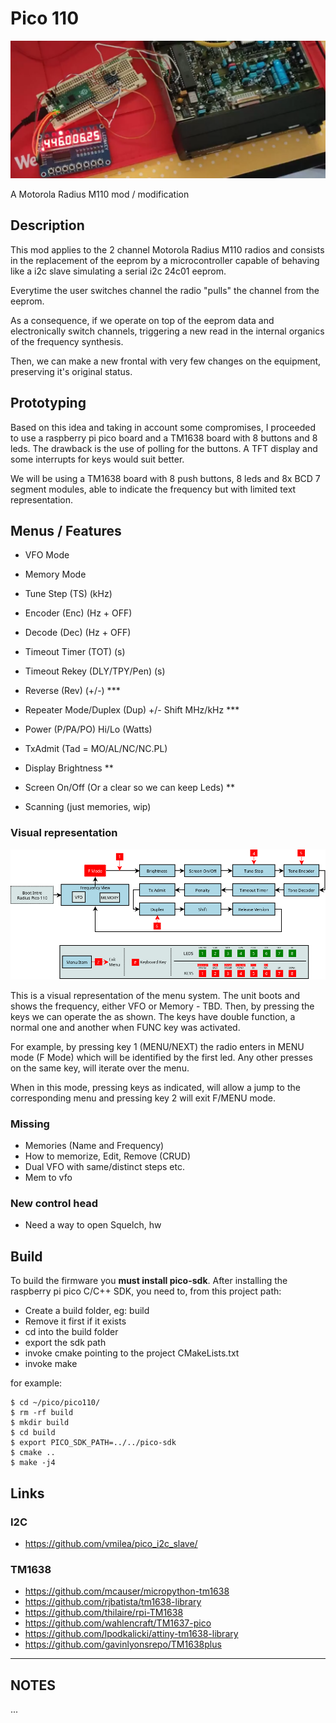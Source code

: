 # Pico 110 

![pico110](doc/images/pico110.png "Pico110 prototype 1")

A Motorola Radius M110 mod / modification

## Description

This mod applies to the 2 channel Motorola Radius M110 radios and consists in 
the replacement of the eeprom by a microcontroller capable of behaving like a i2c
slave simulating a serial i2c 24c01 eeprom. 

Everytime the user switches channel the radio "pulls" the channel from the eeprom.

As a consequence, if we operate on top of the eeprom data and electronically switch
channels, triggering a new read in the internal organics of the frequency
synthesis.

Then, we can make a new frontal with very few changes on the equipment,
preserving it's original status.

## Prototyping

Based on this idea and taking in account some compromises, I proceeded to use a raspberry
pi pico board and a TM1638 board with 8 buttons and 8 leds. The drawback is the use of polling
for the buttons. A TFT display and some interrupts for keys would suit better.

We will be using a TM1638 board with 8 push buttons, 8 leds and 8x BCD 7 segment
modules, able to indicate the frequency but with limited text representation.

## Menus / Features

- VFO Mode
- Memory Mode
- Tune Step (TS) (kHz)
- Encoder (Enc) (Hz + OFF)
- Decode (Dec) (Hz + OFF)
- Timeout Timer (TOT) (s)
- Timeout Rekey (DLY/TPY/Pen) (s)
- Reverse (Rev) (+/-) ***
- Repeater Mode/Duplex (Dup) +/- Shift MHz/kHz ***
- Power (P/PA/PO) Hi/Lo (Watts)
- TxAdmit (Tad = MO/AL/NC/NC.PL)

- Display Brightness **
- Screen On/Off (Or a clear so we can keep Leds) ** 
- Scanning (just memories, wip)

### Visual representation

![Menu](doc/images/menu.png "Pico110 prototype 1")

This is a visual representation of the menu system. The unit boots and shows the 
frequency, either VFO or Memory - TBD. Then, by pressing the keys we can operate the 
as shown. The keys have double function, a normal one and another when FUNC key was activated.

For example, by pressing key 1 (MENU/NEXT) the radio enters in MENU mode (F Mode) which will
be identified by the first led. Any other presses on the same key, will iterate over the menu.

When in this mode, pressing keys as indicated, will allow a jump to the corresponding menu
and pressing key 2 will exit F/MENU mode.

### Missing

- Memories (Name and Frequency)
- How to memorize, Edit, Remove (CRUD)
- Dual VFO with same/distinct steps etc.
- Mem to vfo

### New control head

- Need a way to open Squelch, hw

## Build

To build the firmware you **must install pico-sdk**. After installing the raspberry
pi pico C/C++ SDK, you need to, from this project path:

- Create a build folder, eg: build
- Remove it first if it exists
- cd into the build folder
- export the sdk path 
- invoke cmake pointing to the project CMakeLists.txt
- invoke make

for example:

```
$ cd ~/pico/pico110/
$ rm -rf build
$ mkdir build
$ cd build
$ export PICO_SDK_PATH=../../pico-sdk
$ cmake ..
$ make -j4
```

## Links

### I2C

- https://github.com/vmilea/pico_i2c_slave/

### TM1638

- https://github.com/mcauser/micropython-tm1638
- https://github.com/rjbatista/tm1638-library
- https://github.com/thilaire/rpi-TM1638
- https://github.com/wahlencraft/TM1637-pico
- https://github.com/lpodkalicki/attiny-tm1638-library
- https://github.com/gavinlyonsrepo/TM1638plus


---

## NOTES

...
